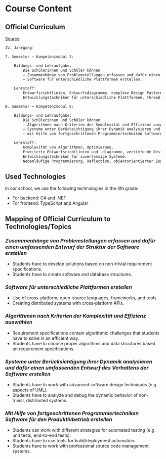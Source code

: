 # Course Content

## Official Curriculum

[Source](https://www.ris.bka.gv.at/Dokumente/Bundesnormen/NOR40237792/NOR40237792.pdf)

```txt
IV. Jahrgang:

7. Semester – Kompetenzmodul 7:

    Bildungs- und Lehraufgabe:
        Die Schülerinnen und Schüler können
        – Zusammenhänge von Problemstellungen erfassen und dafür einen umfassenden Entwurf der Struktur der Software erstellen;
        – Software für unterschiedliche Plattformen erstellen.

    Lehrstoff:
        Entwurfsrichtlinien, Entwurfsdiagramme, komplexe Design Patterns.
        Entwicklungstechniken für unterschiedliche Plattformen, Thread-Synchronisation, Zugriff auf semistrukturierte Daten, Build-Management, Dokumentationsgenerierung.

8. Semester – Kompetenzmodul 8:

    Bildungs- und Lehraufgabe:
        Die Schülerinnen und Schüler können
        – Algorithmen nach Kriterien der Komplexität und Effizienz auswählen;
        – Systeme unter Berücksichtigung ihrer Dynamik analysieren und dafür einen umfassenden Entwurf des Verhaltens der Software erstellen;
        – mit Hilfe von fortgeschrittenen Programmiertechniken Software für den Produktivbetrieb erstellen.

    Lehrstoff:
        Komplexität von Algorithmen, Optimierung.
        Erweiterte Entwurfsrichtlinien und –diagramme, vertiefende Design Patterns.
        Entwicklungstechniken für zuverlässige Systeme.
        Nebenläufige Programmierung, Reflection, objektorientierter Zugriff auf Massendaten.
```

## Used Technologies

In our school, we use the following technologies in the 4th grade:

* For backend: C# and .NET
* For frontend: TypeScript and Angular

## Mapping of Official Curriculum to Technologies/Topics

### *Zusammenhänge von Problemstellungen erfassen und dafür einen umfassenden Entwurf der Struktur der Software erstellen*

* Students have to develop solutions based on non-trivial requirement specifications.
* Students have to create software and database structures.

### *Software für unterschiedliche Plattformen erstellen*

* Use of cross-platform, open-source languages, frameworks, and tools.
* Creating distributed systems with cross-platform APIs.

### *Algorithmen nach Kriterien der Komplexität und Effizienz auswählen*

* Requirement specifications contain algorithmic challenges that students have to solve in an efficient way.
* Students have to choose proper algorithms and data structures based on requirement specifications.

### *Systeme unter Berücksichtigung ihrer Dynamik analysieren und dafür einen umfassenden Entwurf des Verhaltens der Software erstellen*

* Students have to work with advanced software design techniques (e.g. aspects of UML).
* Students have to analyze and debug the dynamic behavior of non-trivial, distributed systems.

### *Mit Hilfe von fortgeschrittenen Programmiertechniken Software für den Produktivbetrieb erstellen*

* Students can work with different strategies for automated testing (e.g. unit tests, end-to-end tests).
* Students have to use tools for build/deployment automation.
* Students have to work with professional source code management systems.
